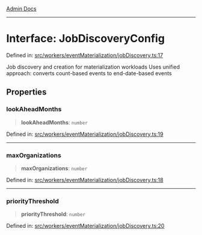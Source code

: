 [Admin Docs](/)

***

# Interface: JobDiscoveryConfig

Defined in: [src/workers/eventMaterialization/jobDiscovery.ts:17](https://github.com/gautam-divyanshu/talawa-api/blob/22f85ff86fcf5f38b53dcdb9fe90ab33ea32d944/src/workers/eventMaterialization/jobDiscovery.ts#L17)

Job discovery and creation for materialization workloads
Uses unified approach: converts count-based events to end-date-based events

## Properties

### lookAheadMonths

> **lookAheadMonths**: `number`

Defined in: [src/workers/eventMaterialization/jobDiscovery.ts:19](https://github.com/gautam-divyanshu/talawa-api/blob/22f85ff86fcf5f38b53dcdb9fe90ab33ea32d944/src/workers/eventMaterialization/jobDiscovery.ts#L19)

***

### maxOrganizations

> **maxOrganizations**: `number`

Defined in: [src/workers/eventMaterialization/jobDiscovery.ts:18](https://github.com/gautam-divyanshu/talawa-api/blob/22f85ff86fcf5f38b53dcdb9fe90ab33ea32d944/src/workers/eventMaterialization/jobDiscovery.ts#L18)

***

### priorityThreshold

> **priorityThreshold**: `number`

Defined in: [src/workers/eventMaterialization/jobDiscovery.ts:20](https://github.com/gautam-divyanshu/talawa-api/blob/22f85ff86fcf5f38b53dcdb9fe90ab33ea32d944/src/workers/eventMaterialization/jobDiscovery.ts#L20)
